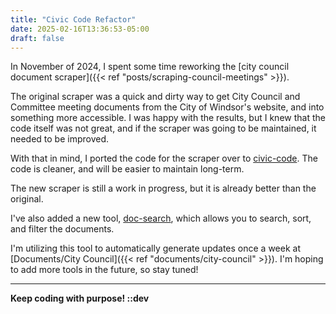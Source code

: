 ```yaml
---
title: "Civic Code Refactor"
date: 2025-02-16T13:36:53-05:00
draft: false
---
```


In November of 2024, I spent some time reworking the [city council document scraper]({{< ref "posts/scraping-council-meetings" >}}).

The original scraper was a quick and dirty way to get City Council and Committee meeting documents from the City of Windsor's website, and into something more accessible. I was happy with the results, but I knew that the code itself was not great, and if the scraper was going to be maintained, it needed to be improved.

With that in mind, I ported the code for the scraper over to [civic-code](https://github.com/dntiontk/civic-code). The code is cleaner, and will be easier to maintain long-term.

The new scraper is still a work in progress, but it is already better than the original.

I've also added a new tool, [doc-search](https://github.com/dntiontk/civic-code?tab=readme-ov-file#doc-search), which allows you to search, sort, and filter the documents.

I'm utilizing this tool to automatically generate updates once a week at [Documents/City Council]({{< ref "documents/city-council" >}}). I'm hoping to add more tools in the future, so stay tuned!

---

**Keep coding with purpose!  ::dev**

